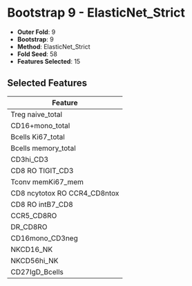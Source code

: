 # Bootstrap 9 - ElasticNet_Strict

- **Outer Fold**: 9
- **Bootstrap**: 9
- **Method**: ElasticNet_Strict
- **Fold Seed**: 58
- **Features Selected**: 15

## Selected Features

| Feature |
|---------|
| Treg naive_total |
| CD16+mono_total |
| Bcells Ki67_total |
| Bcells memory_total |
| CD3hi_CD3 |
| CD8 RO TIGIT_CD3 |
| Tconv memKi67_mem |
| CD8 ncytotox RO CCR4_CD8ntox |
| CD8 RO intB7_CD8 |
| CCR5_CD8RO |
| DR_CD8RO |
| CD16mono_CD3neg |
| NKCD16_NK |
| NKCD56hi_NK |
| CD27IgD_Bcells |
